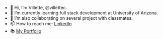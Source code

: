 
- 👋 Hi, I’m Villette, @villettec.
- 🌱 I’m currently learning full stack development at University of Arizona.
- 💞️ I’m also collaborating on several project with classmates.
- 📫 How to reach me: [LinkedIn](https://www.linkedin.com/in/villette-comfort-80ab86234/)
- 📚 [My Portfolio](https://villettec.github.io/M2C-Villette_Comfort_Portfolio/)
